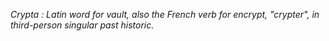 *Crypta : Latin word for vault, also the French verb for encrypt, "crypter", in third-person singular past historic.*
